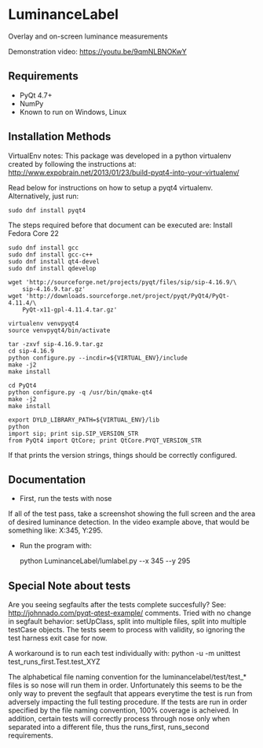 LuminanceLabel
=========

Overlay and on-screen luminance measurements

Demonstration video:
https://youtu.be/9qmNLBNOKwY
    

Requirements
------------

  * PyQt 4.7+
  * NumPy
  * Known to run on Windows, Linux

Installation Methods
--------------------
VirtualEnv notes:
    This package was developed in a python virtualenv created by
following the instructions at:
http://www.expobrain.net/2013/01/23/build-pyqt4-into-your-virtualenv/

Read below for instructions on how to setup a pyqt4 virtualenv.
Alternatively, just run:

    sudo dnf install pyqt4


The steps required before that document can be executed are:
Install Fedora Core 22

    sudo dnf install gcc
    sudo dnf install gcc-c++
    sudo dnf install qt4-devel
    sudo dnf install qdevelop

    wget 'http://sourceforge.net/projects/pyqt/files/sip/sip-4.16.9/\
        sip-4.16.9.tar.gz'
    wget 'http://downloads.sourceforge.net/project/pyqt/PyQt4/PyQt-4.11.4/\
        PyQt-x11-gpl-4.11.4.tar.gz'

    virtualenv venvpyqt4
    source venvpyqt4/bin/activate
    
    tar -zxvf sip-4.16.9.tar.gz
    cd sip-4.16.9
    python configure.py --incdir=${VIRTUAL_ENV}/include
    make -j2
    make install

    cd PyQt4
    python configure.py -q /usr/bin/qmake-qt4
    make -j2
    make install
    
    export DYLD_LIBRARY_PATH=${VIRTUAL_ENV}/lib
    python
    import sip; print sip.SIP_VERSION_STR
    from PyQt4 import QtCore; print QtCore.PYQT_VERSION_STR

If that prints the version strings, things should be correctly
configured.

Documentation
-------------

* First, run the tests with nose

If all of the test pass, take a screenshot showing the full screen and
the area of desired luminance detection. In the video example above,
that would be something like: X:345, Y:295.

* Run the program with: 

    python LuminanceLabel/lumlabel.py --x 345 --y 295

Special Note about tests
-------------

Are you seeing segfaults after the tests complete succesfully? See:
http://johnnado.com/pyqt-qtest-example/ comments. Tried with no change
in segfault behavior: setUpClass, split into multiple files, split into
multiple testCase objects. The tests seem to process with validity, so
ignoring the test harness exit case for now. 

A workaround is to run each test individually with: python -u -m
unittest test_runs_first.Test.test_XYZ

The alphabetical file naming convention for the
luminancelabel/test/test_* files is so nose will run them in order.
Unfortunately this seems to be the only way to prevent the segfault that
appears everytime the test is run from adversely impacting the full
testing procedure. If the tests are run in order specified by the file
naming convention, 100% coverage is acheived. In addition, certain tests
will correctly process through nose only when separated into a different
file, thus the runs_first, runs_second requirements. 

